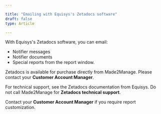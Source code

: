 ```yaml
---

title: "Emailing with Equisys's Zetadocs software"
draft: false
type: Article

---
```


With Equisys's Zetadocs software, you can email:

-	Notifier messages 
-	Notifier documents 
-	Special reports from the report window.

Zetadocs is available for purchase directly from Made2Manage. Please contact your **Customer Account Manager**.

For technical support, see the Zetadocs documentation from Equisys. Do not call Made2Manage for **Zetadocs technical support**.

Contact your **Customer Account Manager** if you require report customization.


​